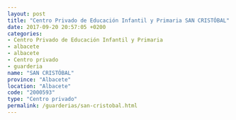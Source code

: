 ```yaml
---
layout: post
title: "Centro Privado de Educación Infantil y Primaria SAN CRISTÓBAL"
date: 2017-09-20 20:57:05 +0200
categories:
- Centro Privado de Educación Infantil y Primaria
- albacete
- albacete
- Centro privado
- guarderia
name: "SAN CRISTÓBAL"
province: "Albacete"
location: "Albacete"
code: "2000593"
type: "Centro privado"
permalink: /guarderias/san-cristobal.html
---
```


